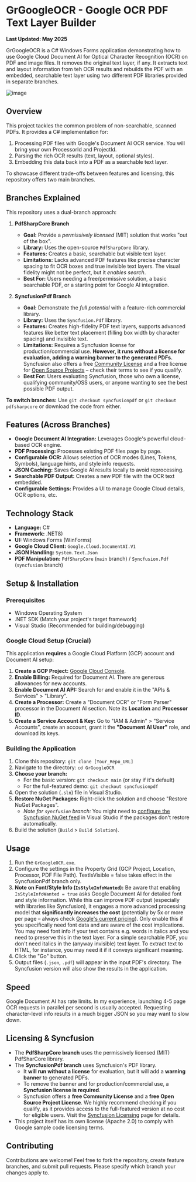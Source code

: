 # GrGoogleOCR - Google OCR PDF Text Layer Builder

**Last Updated: May 2025**

GrGoogleOCR is a C# Windows Forms application demonstrating how to use Google Cloud Document AI for Optical Character Recognition (OCR) on PDF and image files. It removes the original text layer, if any. It extracts text and layout information from teh OCR results and rebuilds the PDF with an embedded, searchable text layer using two different PDF libraries provided in separate branches.

![image](https://github.com/user-attachments/assets/6a618b78-34f7-4a8e-a13e-5b4a6458fea8)


## Overview

This project tackles the common problem of non-searchable, scanned PDFs. It provides a C# implementation for:

1.  Processing PDF files with Google's Document AI OCR service. You will bring your own ProcessorId and ProjectId.
2.  Parsing the rich OCR results (text, layout, optional styles).
3.  Embedding this data back into a PDF as a searchable text layer.

To showcase different trade-offs between features and licensing, this repository offers two main branches.

## Branches Explained

This repository uses a dual-branch approach:

1.  **PdfSharpCore Branch**
    * **Goal:** Provide a *permissively licensed* (MIT) solution that works "out of the box".
    * **Library:** Uses the open-source `PdfSharpCore` library.
    * **Features:** Creates a basic, searchable but visible text layer.
    * **Limitations:** Lacks advanced PDF features like precise character spacing to fit OCR boxes and true invisible text layers. The visual fidelity might not be perfect, but it *enables search*.
    * **Best For:** Users needing a free/permissive solution, a basic searchable PDF, or a starting point for Google AI integration.

2.  **SyncfusionPdf Branch**
    * **Goal:** Demonstrate the *full potential* with a feature-rich commercial library.
    * **Library:** Uses the `Syncfusion.Pdf` library.
    * **Features:** Creates high-fidelity PDF text layers, supports advanced features like better text placement (filling box width by character spacing) and invisible text.
    * **Limitations:** Requires a Syncfusion license for production/commercial use. **However, it runs without a license for evaluation, adding a warning banner to the generated PDFs.** Syncfusion also offers a free [Community License](https://www.syncfusion.com/products/communitylicense) and a free license for [Open Source Projects](https://www.syncfusion.com/products/communitylicense) – check their terms to see if you qualify.
    * **Best For:** Users evaluating Syncfusion, those who own a license, qualifying community/OSS users, or anyone wanting to see the best possible PDF output.

**To switch branches:** Use `git checkout syncfusionpdf` or `git checkout pdfsharpcore` or download the code from either.

## Features (Across Branches)

* **Google Document AI Integration:** Leverages Google's powerful cloud-based OCR engine.
* **PDF Processing:** Processes existing PDF files page by page.
* **Configurable OCR:** Allows selection of OCR modes (Lines, Tokens, Symbols), language hints, and style info requests.
* **JSON Caching:** Saves Google AI results locally to avoid reprocessing.
* **Searchable PDF Output:** Creates a new PDF file with the OCR text embedded.
* **Configurable Settings:** Provides a UI to manage Google Cloud details, OCR options, etc.

## Technology Stack

* **Language:** C#
* **Framework:** .NET8)
* **UI:** Windows Forms (WinForms)
* **Google Cloud Client:** `Google.Cloud.DocumentAI.V1`
* **JSON Handling:** `System.Text.Json`
* **PDF Manipulation:** `PdfSharpCore` (`main` branch) / `Syncfusion.Pdf` (`syncfusion` branch)

## Setup & Installation

### Prerequisites

* Windows Operating System
* .NET SDK (Match your project's target framework)
* Visual Studio (Recommended for building/debugging)

### Google Cloud Setup (Crucial)

This application **requires** a Google Cloud Platform (GCP) account and Document AI setup:

1.  **Create a GCP Project:** [Google Cloud Console](https://console.cloud.google.com/).
2.  **Enable Billing:** Required for Document AI. There are generous allowances for new accounts.
3.  **Enable Document AI API:** Search for and enable it in the "APIs & Services" > "Library".
4.  **Create a Processor:** Create a "Document OCR" or "Form Parser" processor in the Document AI section. Note its **Location** and **Processor ID**.
5.  **Create a Service Account & Key:** Go to "IAM & Admin" > "Service Accounts", create an account, grant it the **"Document AI User"** role, and download its keys.

### Building the Application

1.  Clone this repository: `git clone [Your_Repo_URL]`
2.  Navigate to the directory: `cd GrGoogleOCR`
3.  **Choose your branch:**
    * For the basic version: `git checkout main` (or stay if it's default)
    * For the full-featured demo: `git checkout syncfusionpdf`
4.  Open the solution (`.sln`) file in Visual Studio.
5.  **Restore NuGet Packages:** Right-click the solution and choose "Restore NuGet Packages".
    * *Note for `syncfusion` branch:* You might need to [configure the Syncfusion NuGet feed](https://help.syncfusion.com/nuget/nuget-feeds) in Visual Studio if the packages don't restore automatically.
6.  Build the solution (`Build` > `Build Solution`).

## Usage

1.  Run the `GrGoogleOCR.exe`.
2.  Configure the settings in the Property Grid (GCP Project, Location, Processor, PDF File Path). TextIsVisible = false takes effect in the SyncfusionPdf branch only.
3.  **Note on Font/Style Info (`IsStyleInfoWanted`):** Be aware that enabling `IsStyleInfoWanted = true` asks Google Document AI for detailed font and style information. While this can improve PDF output (especially with libraries like Syncfusion), it engages a more advanced processing model that **significantly increases the cost** (potentially by 5x or more per page – always check [Google's current pricing](https://cloud.google.com/document-ai/pricing)). Only enable this if you specifically need font data and are aware of the cost implications. You may need font info if your text contains e.g. words in italics and you need to preserve this in the text layer. For a simple searchable PDF, you don't need italics in the (anyway invisible) text layer. To extract text to HTML, for instance, you may need it if it conveys significant meaning.
4.  Click the "Go" button.
5.  Output files (`.json`, `.pdf`) will appear in the input PDF's directory. The Syncfusion version will also show the results in the application.

## Speed

Google Document AI has rate limits. In my experience, launching 4-5 page OCR requests in parallel per second is usually accepted. Requesting character-level info results in a much bigger JSON so you may want to slow down.


## Licensing & Syncfusion

* The **PdfSharpCore branch** uses the permissively licensed (MIT) PdfSharCore library.
* The **SyncfusionPdf branch** uses Syncfusion's PDF library.
    * It **will run without a license** for evaluation, but it will add a **warning banner** to generated PDFs.
    * To remove the banner and for production/commercial use, a **Syncfusion license is required**.
    * Syncfusion offers a **free Community License** and a **free Open Source Project License**. We highly recommend checking if you qualify, as it provides access to the full-featured version at no cost for eligible users. Visit the [Syncfusion Licensing](https://www.syncfusion.com/sales/licensing) page for details.
* This project itself has its own license (Apache 2.0) to comply with Google sample code licensing terms.

## Contributing

Contributions are welcome! Feel free to fork the repository, create feature branches, and submit pull requests. Please specify which branch your changes apply to.
